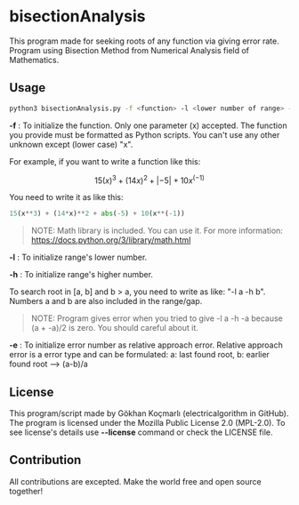 # bisectionAnalysis
This program made for seeking roots of any function via giving error rate. Program using Bisection Method from Numerical Analysis field of Mathematics.


## Usage
```bash
python3 bisectionAnalysis.py -f <function> -l <lower number of range> -h <higher number of range> -e <error rate>
```

**-f** : To initialize the function. Only one parameter (x) accepted. The function you provide must be formatted as Python scripts. You can't use any other unknown except (lower case) "x".

For example, if you want to write a function like this:
```math
15(x)^3 + (14x)^2 + |-5| + 10x^(-1)
```
You need to write it as like this:
```python
15(x**3) + (14*x)**2 + abs(-5) + 10(x**(-1))
```
>NOTE: Math library is included. You can use it.
For more information: https://docs.python.org/3/library/math.html

**-l** : To initialize range's lower number.

**-h** : To initialize range's higher number.

To search root in [a, b] and b > a, you need to write as like: "-l a -h b". Numbers a and b are also included in the range/gap.

> NOTE: Program gives error when you tried to give -l a -h -a because
(a + -a)/2 is zero. You should careful about it.

**-e** : To initialize error number as relative approach error.
Relative approach error is a error type and can be formulated:
a: last found root, b: earlier found root -->   (a-b)/a

## License
This program/script made by Gökhan Koçmarlı (electricalgorithm in GitHub). The program is licensed under the Mozilla Public License 2.0 (MPL-2.0).
To see license's details use **--license** command or check the LICENSE file.

## Contribution
All contributions are excepted. Make the world free and open source together!
